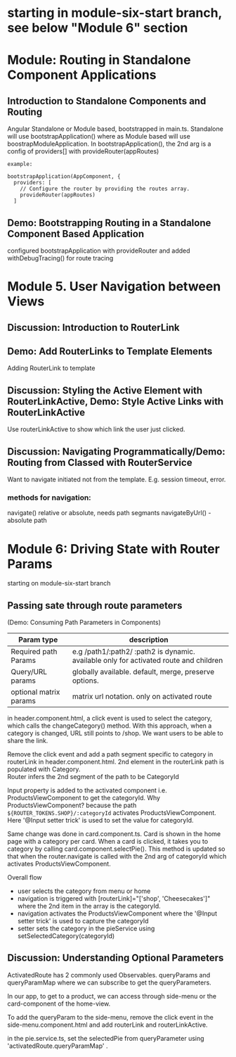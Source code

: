#  starting in module-six-start branch, see below "Module 6" section

# Module: Routing in Standalone Component Applications

## 	Introduction to Standalone Components and Routing

Angular Standalone or Module based, bootstrapped in main.ts.
Standalone will use bootstrapApplication()  where as Module based will use boostrapModuleApplication.
In bootstrapApplication(), the 2nd arg is a config of providers[]  with  provideRouter(appRoutes)
```aiignore
example: 

bootstrapApplication(AppComponent, {
  providers: [
    // Configure the router by providing the routes array.
    provideRouter(appRoutes)
  ]
```
## Demo: Bootstrapping Routing in a Standalone Component Based Application
configured bootstrapApplication with provideRouter and added  withDebugTracing() for route tracing 

# Module 5.  User Navigation between Views

## Discussion: Introduction to RouterLink
## Demo: Add RouterLinks to Template Elements
Adding RouterLink to template 

## Discussion: Styling the Active Element with RouterLinkActive, Demo: Style Active Links with RouterLinkActive

Use routerLinkActive to show which link the user just clicked.

## Discussion: Navigating Programmatically/Demo: Routing from Classed with RouterService
Want to navigate initiated not from the template. E.g. session timeout, error.

### methods for navigation:
navigate() relative or absolute, needs path segmants 
navigateByUrl() - absolute path

# Module 6: Driving State with Router Params
starting on module-six-start branch

## Passing sate through route parameters
(Demo: Consuming Path Parameters in Components)

 | Param type             | description                                                                            |
 |------------------------|----------------------------------------------------------------------------------------|
 | Required path Params   | e.g /path1/:path2/  :path2 is dynamic. available only for activated route and children |
 | Query/URL params       | globally available.  default, merge, preserve options.                                 |
 | optional matrix params | matrix url notation.  only on activated route                                          |

in header.component.html, a click event is used to select the category, which calls the  changeCategory() method.
With this approach, when a category is changed, URL still points to /shop.  We want users to be able 
to share the link.  

Remove the click event and add a path segment specific to category in routerLink 
in header.component.html. 2nd element in the routerLink path is populated with Category.  
Router infers the 2nd segment of the path to be CategoryId

Input property is added to the activated component i.e. ProductsViewComponent to get the 
categoryId. Why ProductsViewComponent?  because the path `${ROUTER_TOKENS.SHOP}/:categoryId`
activates ProductsViewComponent. Here '@Input setter trick' is used to set the value for categoryId.

Same change was done in card.component.ts. Card is shown in the home page with a category per card.  When a card 
is clicked, it takes you to category by calling card.component.selectPie().  This method is updated so that when the
router.navigate is called with the 2nd arg of categoryId which activates ProductsViewComponent.

Overall flow
- user selects the category from menu or home
- navigation is triggered with  [routerLink]="['shop', 'Cheesecakes']" where the 2nd item in the array is the categoryId.
- navigation activates the ProductsViewComponent where the '@Input setter trick' is used to capture the categoryId
- setter sets the category in the pieService using setSelectedCategory(categoryId)


## Discussion: Understanding Optional Parameters

ActivatedRoute has 2 commonly used Observables. queryParams and queryParamMap where we can subscribe to get 
the queryParameters.  

In our app, to get to a product, we can access through side-menu or the card-component of the home-view.

To add the queryParam to the side-menu, remove the click event in the side-menu.component.html
and add routerLink and routerLinkActive.

in the pie.service.ts, set the selectedPie from queryParameter using 'activatedRoute.queryParamMap' .

